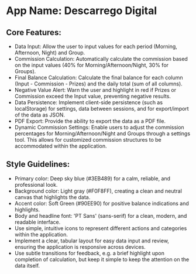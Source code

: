 # **App Name**: Descarrego Digital

## Core Features:

- Data Input: Allow the user to input values for each period (Morning, Afternoon, Night) and Group.
- Commission Calculation: Automatically calculate the commission based on the input values (40% for Morning/Afternoon/Night, 30% for Groups).
- Final Balance Calculation: Calculate the final balance for each column (Input - Commission - Prizes) and the daily total (sum of all columns).
- Negative Value Alert: Warn the user and highlight in red if Prizes or Commission exceed the Input value, preventing negative results.
- Data Persistence: Implement client-side persistence (such as localStorage) for settings, data between sessions, and for export/import of the data as JSON.
- PDF Export: Provide the ability to export the data as a PDF file.
- Dynamic Commission Settings: Enable users to adjust the commission percentages for Morning/Afternoon/Night and Groups through a settings tool. This allows for customized commission structures to be accommodated within the application.

## Style Guidelines:

- Primary color: Deep sky blue (#3EB489) for a calm, reliable, and professional look.
- Background color: Light gray (#F0F8FF), creating a clean and neutral canvas that highlights the data.
- Accent color: Soft Green (#90EE90) for positive balance indications and highlights.
- Body and headline font: 'PT Sans' (sans-serif) for a clean, modern, and readable interface.
- Use simple, intuitive icons to represent different actions and categories within the application.
- Implement a clear, tabular layout for easy data input and review, ensuring the application is responsive across devices.
- Use subtle transitions for feedback, e.g. a brief highlight upon completion of calculation, but keep it simple to keep the attention on the data itself.